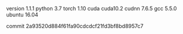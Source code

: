 version 1.1.1
python 3.7
torch 1.10
cuda cuda10.2
cudnn 7.6.5
gcc 5.5.0
ubuntu 16.04

commit 2a93520d884f61fa90cdcdcf21fd3bf8bd8957c7